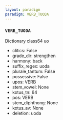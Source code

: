 ```yaml
---
layout: paradigm
paradigm: VERB_TUODA
---
```

### ` VERB_TUODA `

Dictionary class64 uo
* clitics: False
* grade_dir: strengthen
* harmony: back
* suffix_regex: uoda
* plurale_tantum: False
* possessive: False
* upos: VERB
* stem_vowel: None
* kotus_tn: 64
* pos: VERB
* stem_diphthong: None
* kotus_av: None
* deletion: uoda
